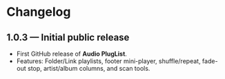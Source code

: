 # Changelog

## 1.0.3 — Initial public release
- First GitHub release of **Audio PlugList**.
- Features: Folder/Link playlists, footer mini-player, shuffle/repeat, fade-out stop, artist/album columns, and scan tools.

